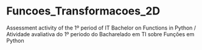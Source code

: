 # Funcoes_Transformacoes_2D
Assessment activity of the 1º period of IT Bachelor on Functions in Python / Atividade avaliativa do 1º periodo do Bacharelado em TI sobre Funções em Python
